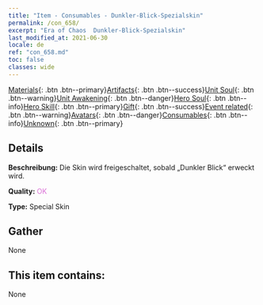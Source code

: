 ```yaml
---
title: "Item - Consumables - Dunkler-Blick-Spezialskin"
permalink: /con_658/
excerpt: "Era of Chaos  Dunkler-Blick-Spezialskin"
last_modified_at: 2021-06-30
locale: de
ref: "con_658.md"
toc: false
classes: wide
---
```

 [Materials](/ItemsDE/){: .btn .btn--primary}[Artifacts](/ItemsDE/Artifacts/){: .btn .btn--success}[Unit Soul](/ItemsDE/UnitSoul/){: .btn .btn--warning}[Unit Awakening](/ItemsDE/UnitAwakening/){: .btn .btn--danger}[Hero Soul](/ItemsDE/HeroSoul/){: .btn .btn--info}[Hero Skill](/ItemsDE/HeroSkill/){: .btn .btn--primary}[Gift](/ItemsDE/Gift/){: .btn .btn--success}[Event related](/ItemsDE/Events/){: .btn .btn--warning}[Avatars](/ItemsDE/Avatars/){: .btn .btn--danger}[Consumables](/ItemsDE/Consumables/){: .btn .btn--info}[Unknown](/ItemsDE/Unknown/){: .btn .btn--primary}

## Details
 **Beschreibung:** Die Skin wird freigeschaltet, sobald „Dunkler Blick“ erweckt wird.

 **Quality:** <span style="color: #DA70D6">OK</span>

 **Type:** Special Skin

## Gather

  None

## This item contains:

  None

